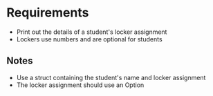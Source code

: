 # Requirements
  - Print out the details of a student's locker assignment
  - Lockers use numbers and are optional for students

## Notes
  - Use a struct containing the student's name and locker assignment
  - The locker assignment should use an Option<i32>
